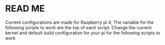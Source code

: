 <h1> READ ME </h1>

<p>

Current configurations are made for Raspberry pi 4, The variable for the following scripts to work
are the top of each script. Change the current kernel and default build configuration for your pi
for the following scripts to work


</p>